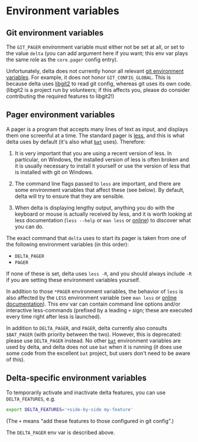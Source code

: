 # Environment variables

## Git environment variables

The `GIT_PAGER` environment variable must either not be set at all, or set to the value `delta` (you can add argument here if you want; this env var plays the same role as the `core.pager` config entry).

Unfortunately, delta does not currently honor all relevant [git environment variables](https://git-scm.com/docs/git-config#_environment).
For example, it does not honor `GIT_CONFIG_GLOBAL`.
This is because delta uses [libgit2](https://github.com/libgit2/libgit2) to read git config, whereas git uses its own code.
(libgit2 is a project run by volunteers; if this affects you, please do consider contributing the required features to libgit2!)

## Pager environment variables

A pager is a program that accepts many lines of text as input, and displays them one screenful at a time.
The standard pager is [less](https://linux.die.net/man/1/less), and this is what delta uses by default (it's also what [`bat`](https://github.com/sharkdp/bat) uses).
Therefore:

1. It is very important that you are using a recent version of less. In particular, on Windows, the installed version of less is often broken and it is usually necessary to install it yourself or use the version of less that is installed with git on Windows.

2. The command line flags passed to `less` are important, and there are some environment variables that affect these (see below). By default, delta will try to ensure that they are sensible.

3. When delta is displaying lengthy output, anything you do with the keyboard or mouse is actually received by less, and it is worth looking at less documentation (`less --help` or `man less` or [online](https://linux.die.net/man/1/less)) to discover what you can do.

The exact command that `delta` uses to start its pager is taken from one of the following environment variables (in this order):

- `DELTA_PAGER`
- `PAGER`

If none of these is set, delta uses `less -R`, and you should always include `-R` if you are setting these environment variables yourself.

In addition to those `*PAGER` environment variables, the behavior of `less` is also affected by the `LESS` environment variable (see `man less` or [online documentation](https://linux.die.net/man/1/less)). This env var can contain command line options and/or interactive less-commands (prefixed by a leading `+` sign; these are executed every time right after less is launched).

In addition to `DELTA_PAGER`, and `PAGER`, delta currently also consults `$BAT_PAGER` (with priority between the two).
However, this is deprecated: please use `DELTA_PAGER` instead.
No other [`bat`](https://github.com/sharkdp/bat) environment variables are used by delta, and delta does not use `bat` when it is running (it does use some code from the excellent `bat` project, but users don't need to be aware of this).

## Delta-specific environment variables

To temporarily activate and inactivate delta features, you can use `DELTA_FEATURES`, e.g.

```sh
export DELTA_FEATURES='+side-by-side my-feature'
```

(The `+` means "add these features to those configured in git config".)

The `DELTA_PAGER` env var is described above.
